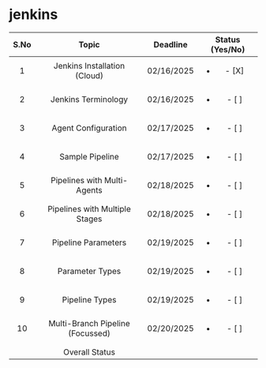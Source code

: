 # jenkins

| S.No | Topic    | Deadline    | Status (Yes/No) |
| :---:   | :---: | :---: | :---: |
| 1 | Jenkins Installation (Cloud)   | 02/16/2025   | <ul><li>- [X] </li></ul> |
| 2 | Jenkins Terminology | 02/16/2025 | <ul><li>- [ ] </li></ul> |
| 3 | Agent Configuration   | 02/17/2025   | <ul><li>- [ ] </li></ul> |
| 4 | Sample Pipeline   | 02/17/2025   | <ul><li>- [ ] </li></ul> |
| 5 | Pipelines with Multi-Agents   | 02/18/2025   | <ul><li>- [ ] </li></ul> |
| 6 | Pipelines with Multiple Stages   | 02/18/2025   | <ul><li>- [ ] </li></ul> |
| 7 | Pipeline Parameters  | 02/19/2025   | <ul><li>- [ ] </li></ul> |
| 8 | Parameter Types  | 02/19/2025   | <ul><li>- [ ] </li></ul> |
| 9 | Pipeline Types  | 02/19/2025   | <ul><li>- [ ] </li></ul> |
| 10 | Multi-Branch Pipeline (Focussed)  | 02/20/2025   | <ul><li>- [ ] </li></ul> |
||
|| Overall Status |||
